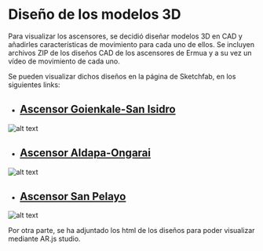 # Diseño de los modelos 3D

Para visualizar los ascensores, se decidió diseñar modelos 3D en CAD y añadirles características de movimiento para cada uno de ellos.
Se incluyen archivos ZIP de los diseños CAD de los ascensores de Ermua y a su vez un vídeo de movimiento de cada uno.

Se pueden visualizar dichos diseños en la página de Sketchfab, en los siguientes links:

* ## [Ascensor Goienkale-San Isidro](https://skfb.ly/orECA)
![alt text](https://github.com/InigoZalaya/Proyecto-Tecnologias-Industriales/blob/main/Dise%C3%B1o/Ascensor%20Goienkale-San%20Isidro.jpg)
* ## [Ascensor Aldapa-Ongarai](https://skfb.ly/orEDx)
![alt text](https://github.com/InigoZalaya/Proyecto-Tecnologias-Industriales/blob/main/Dise%C3%B1o/Ascensor%20Aldapa-Ongarai.jpg)
* ## [Ascensor San Pelayo](https://sketchfab.com/3d-models/maqueta-ascensor-ermua-b91a3d6e2c444c1ba614a728edb0df41)
![alt text](https://github.com/InigoZalaya/Proyecto-Tecnologias-Industriales/blob/main/Dise%C3%B1o/Ascensor%20San%20Pelayo.jpg)

Por otra parte, se ha adjuntado los html de los diseños para poder visualizar mediante AR.js studio.
